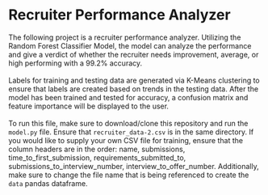 # Recruiter Performance Analyzer
The following project is a recruiter performance analyzer. Utilizing the Random Forest Classifier Model, the model can
analyze the performance and give a verdict of whether the recruiter needs improvement, average, or high performing with a 99.2% accuracy.
<br><br>
Labels for training and testing data are generated via K-Means clustering to ensure that labels are created based on trends
in the testing data. After the model has been trained and tested for accuracy, a confusion matrix and feature importance will be displayed to the user.
<br><br>
To run this file, make sure to download/clone this repository and run the ```model.py``` file. Ensure that ```recruiter_data-2.csv``` is in the same directory.
If you would like to supply your own CSV file for training, ensure that the column headers are in the order: name, submissions, time_to_first_submission, requirements_submitted_to, submissions_to_interview_number, interview_to_offer_number. Additionally, make sure to change the file name that is being referenced to create the ```data``` pandas dataframe.